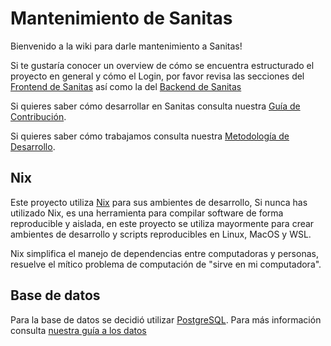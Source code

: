 # Mantenimiento de Sanitas

Bienvenido a la wiki para darle mantenimiento a Sanitas!

Si te gustaría conocer un overview de cómo se encuentra estructurado el proyecto
en general y cómo el Login, por favor revisa las secciones del [Frontend de Sanitas](./frontend/README.md)
así como la del [Backend de Sanitas](./backend/README.md)

Si quieres saber cómo desarrollar en Sanitas consulta nuestra [Guía de
Contribución](./Guia_de_contribuci%C3%B3n.md).

Si quieres saber cómo trabajamos consulta nuestra [Metodología de Desarrollo](./Metodologia_de_desarrollo.md).

## Nix

Este proyecto utiliza [Nix](https://nixos.org/) para sus ambientes de desarrollo,
Si nunca has utilizado Nix, es una herramienta para compilar software de forma
reproducible y aislada, en este proyecto se utiliza mayormente para crear
ambientes de desarrollo y scripts reproducibles en Linux, MacOS y WSL.

Nix simplifica el manejo de dependencias entre computadoras y personas, resuelve
el mítico problema de computación de "sirve en mi computadora".

## Base de datos

Para la base de datos se decidió utilizar [PostgreSQL](https://www.postgresql.org/).
Para más información consulta [nuestra guía a los datos](./db/README.md)
